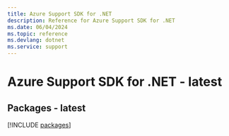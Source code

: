 ```yaml
---
title: Azure Support SDK for .NET
description: Reference for Azure Support SDK for .NET
ms.date: 06/04/2024
ms.topic: reference
ms.devlang: dotnet
ms.service: support
---
```

# Azure Support SDK for .NET - latest
## Packages - latest
[!INCLUDE [packages](support-index.md)]
